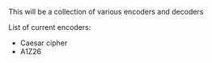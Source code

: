 This will be a collection of various encoders and decoders

List of current encoders:

* Caesar cipher
* A1Z26